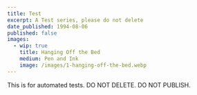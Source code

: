 ```yaml
---
title: Test
excerpt: A Test series, please do not delete
date_published: 1994-08-06
published: false
images:
  - wip: true
    title: Hanging Off the Bed
    medium: Pen and Ink
    image: /images/1-hanging-off-the-bed.webp
---
```


This is for automated tests. DO NOT DELETE. DO NOT PUBLISH.
